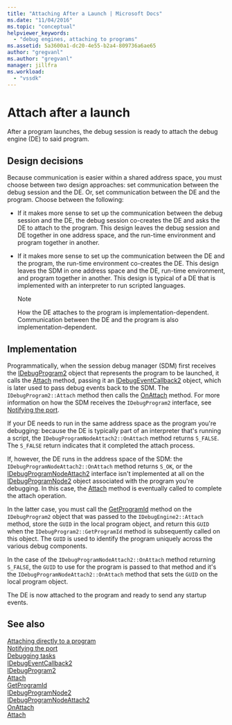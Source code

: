 ```yaml
---
title: "Attaching After a Launch | Microsoft Docs"
ms.date: "11/04/2016"
ms.topic: "conceptual"
helpviewer_keywords: 
  - "debug engines, attaching to programs"
ms.assetid: 5a3600a1-dc20-4e55-b2a4-809736a6ae65
author: "gregvanl"
ms.author: "gregvanl"
manager: jillfra
ms.workload: 
  - "vssdk"
---
```

# Attach after a launch
After a program launches, the debug session is ready to attach the debug engine (DE) to said program.  
  
## Design decisions  
 Because communication is easier within a shared address space, you must choose between two design approaches: set communication between the debug session and the DE. Or, set communication between the DE and the program. Choose between the following:  
  
-   If it makes more sense to set up the communication between the debug session and the DE, the debug session co-creates the DE and asks the DE to attach to the program. This design leaves the debug session and DE together in one address space, and the run-time environment and program together in another.  
  
-   If it makes more sense to set up the communication between the DE and the program, the run-time environment co-creates the DE. This design leaves the SDM in one address space and the DE, run-time environment, and program together in another. This design is typical of a DE that is implemented with an interpreter to run scripted languages.  
  
    > [!NOTE]
    >  How the DE attaches to the program is implementation-dependent. Communication between the DE and the program is also implementation-dependent.  
  
## Implementation  
 Programmatically, when the session debug manager (SDM) first receives the [IDebugProgram2](../../extensibility/debugger/reference/idebugprogram2.md) object that represents the program to be launched, it calls the [Attach](../../extensibility/debugger/reference/idebugprogram2-attach.md) method, passing it an [IDebugEventCallback2](../../extensibility/debugger/reference/idebugeventcallback2.md) object, which is later used to pass debug events back to the SDM. The `IDebugProgram2::Attach` method then calls the [OnAttach](../../extensibility/debugger/reference/idebugprogramnodeattach2-onattach.md) method. For more information on how the SDM receives the `IDebugProgram2` interface, see [Notifying the port](../../extensibility/debugger/notifying-the-port.md).  
  
 If your DE needs to run in the same address space as the program you're debugging: because the DE is typically part of an interpreter that's running a script, the `IDebugProgramNodeAttach2::OnAttach` method returns `S_FALSE`. The `S_FALSE` return indicates that it completed the attach process.  
  
 If, however, the DE runs in the address space of the SDM: the `IDebugProgramNodeAttach2::OnAttach` method returns `S_OK`, or the [IDebugProgramNodeAttach2](../../extensibility/debugger/reference/idebugprogramnodeattach2.md) interface isn't implemented at all on the [IDebugProgramNode2](../../extensibility/debugger/reference/idebugprogramnode2.md) object associated with the program you're debugging. In this case, the [Attach](../../extensibility/debugger/reference/idebugengine2-attach.md) method is eventually called to complete the attach operation.  
  
 In the latter case, you must call the [GetProgramId](../../extensibility/debugger/reference/idebugprogram2-getprogramid.md) method on the `IDebugProgram2` object that was passed to the `IDebugEngine2::Attach` method, store the `GUID` in the local program object, and return this `GUID` when the `IDebugProgram2::GetProgramId` method is subsequently called on this object. The `GUID` is used to identify the program uniquely across the various debug components.  
  
 In the case of the `IDebugProgramNodeAttach2::OnAttach` method returning `S_FALSE`, the `GUID` to use for the program is passed to that method and it's the `IDebugProgramNodeAttach2::OnAttach` method that sets the `GUID` on the local program object.  
  
 The DE is now attached to the program and ready to send any startup events.  
  
## See also  
 [Attaching directly to a program](../../extensibility/debugger/attaching-directly-to-a-program.md)   
 [Notifying the port](../../extensibility/debugger/notifying-the-port.md)   
 [Debugging tasks](../../extensibility/debugger/debugging-tasks.md)   
 [IDebugEventCallback2](../../extensibility/debugger/reference/idebugeventcallback2.md)   
 [IDebugProgram2](../../extensibility/debugger/reference/idebugprogram2.md)   
 [Attach](../../extensibility/debugger/reference/idebugprogram2-attach.md)   
 [GetProgramId](../../extensibility/debugger/reference/idebugprogram2-getprogramid.md)   
 [IDebugProgramNode2](../../extensibility/debugger/reference/idebugprogramnode2.md)   
 [IDebugProgramNodeAttach2](../../extensibility/debugger/reference/idebugprogramnodeattach2.md)   
 [OnAttach](../../extensibility/debugger/reference/idebugprogramnodeattach2-onattach.md)   
 [Attach](../../extensibility/debugger/reference/idebugengine2-attach.md)